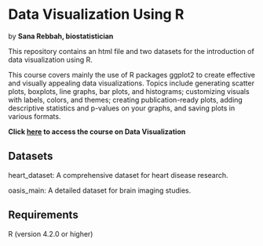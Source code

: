 # Data Visualization Using R 
by **Sana Rebbah, biostatistician**

This repository contains an html file and two datasets for the introduction of data visualization using R.

This course covers mainly the use of R packages ggplot2 to create effective and visually appealing data visualizations. Topics include generating scatter plots, boxplots, line graphs, bar plots, and histograms; customizing visuals with labels, colors, and themes; creating publication-ready plots, adding descriptive statistics and p-values on your graphs, and saving plots in various formats. 

**Click [here](https://sanarb.github.io/Data_Visualization_with_R.html) to access the course on Data Visualization**

## Datasets

heart_dataset: A comprehensive dataset for heart disease research.

oasis_main: A detailed dataset for brain imaging studies.

## Requirements  
R (version 4.2.0 or higher) 


